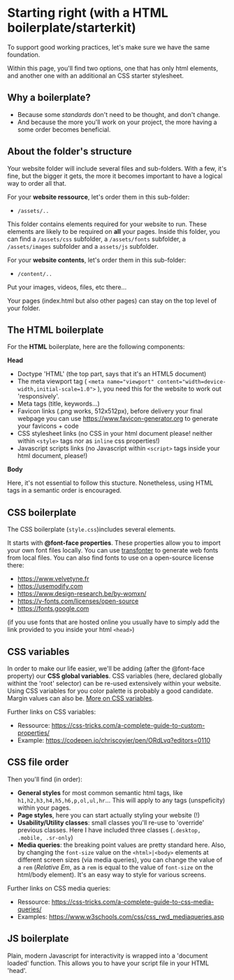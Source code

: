 # Starting right (with a HTML boilerplate/starterkit)

To support good working practices, let's make sure we have the same foundation. 

Within this page, you'll find two options, one that has only html elements, and another one with an additional an CSS starter stylesheet.

## Why a boilerplate?

- Because some *standards* don't need to be thought, and don't change.
- And because the more you'll work on your project, the more having a some order becomes beneficial.

## About the folder's structure

Your website folder will include several files and sub-folders. With a few, it's fine, but the bigger it gets, the more it becomes important to have a logical way to order all that.

For your **website ressource**, let's order them in this sub-folder:

- `/assets/..`

This folder contains elements required for your website to run. These elements are likely to be required on **all** your pages. Inside this folder, you can find a `/assets/css` subfolder, a `/assets/fonts` subfolder, a `/assets/images` subfolder and a `assets/js` subfolder.

For your **website contents**, let's order them in this sub-folder:


- `/content/..`

Put your images, videos, files, etc there...

Your pages (index.html but also other pages) can stay on the top level of your folder.

## The HTML boilerplate

For the **HTML** boilerplate, here are the following components:

**Head**

- Doctype 'HTML' (the top part, says that it's an HTML5 document)
- The meta viewport tag ( `<meta name="viewport" content="width=device-width,initial-scale=1.0">` ), you need this for the website to work out 'responsively'.
- Meta tags (title, keywords...)
- Favicon links (.png works, 512x512px), before delivery your final webpage you can use https://www.favicon-generator.org to generate your favicons + code
- CSS stylesheet links (no CSS in your html document please! neither within `<style>` tags nor as `inline` css properties!)
- Javascript scripts links (no Javascript within `<script>` tags inside your html document, please!)

**Body**

Here, it's not essential to follow this stucture. Nonetheless, using HTML tags in a semantic order is encouraged.

## CSS boilerplate

The CSS boilerplate (`style.css`)includes several elements.

It starts with **@font-face properties**. These properties allow you to import your own font files locally.
You can use [transfonter](https://transfonter.org) to generate web fonts from local files.
You can also find fonts to use on a open-source license there:

- https://www.velvetyne.fr
- https://usemodify.com
- https://www.design-research.be/by-womxn/
- https://v-fonts.com/licenses/open-source
- https://fonts.google.com

(if you use fonts that are hosted online you usually have to simply add the link provided to you inside your html `<head>`)

## CSS variables

In order to make our life easier, we'll be adding (after the @font-face property) our **CSS global variables**. CSS variables (here, declared globally withint the 'root' selector) can be re-used extensively within your website. Using CSS variables for you color palette is probably a good candidate. Margin values can also be. [More on CSS variables](https://www.w3schools.com/css/css3_variables.asp).

Further links on CSS variables:

- Ressource: https://css-tricks.com/a-complete-guide-to-custom-properties/
- Example: https://codepen.io/chriscoyier/pen/ORdLvq?editors=0110

## CSS file order

Then you'll find (in order):

- **General styles** for most common semantic html tags, like `h1,h2,h3,h4,h5,h6,p,ol,ul,hr`... This will apply to any tags (unspeficity) within your pages.
- **Page styles**, here you can start actually styling your website (!)
- **Usability/Utility classes**: small classes you'll re-use to 'override' previous classes. Here I have included three classes (`.desktop, .mobile, .sr-only`)
- **Media queries**: the breaking point values are pretty standard here. Also, by changing the `font-size` value on the `<html>|<body>` elements at different screen sizes (via media queries), you can change the value of a `rem` (*Relative Em*, as a `rem` is equal to the value of `font-size` on the html/body element). It's an easy way to style for various screens.

Further links on CSS media queries:

- Ressource: https://css-tricks.com/a-complete-guide-to-css-media-queries/
- Examples: https://www.w3schools.com/css/css_rwd_mediaqueries.asp

## JS boilerplate

Plain, modern Javascript for interactivity is wrapped into a 'document loaded' function. This allows you to have your script file in your HTML 'head'.
